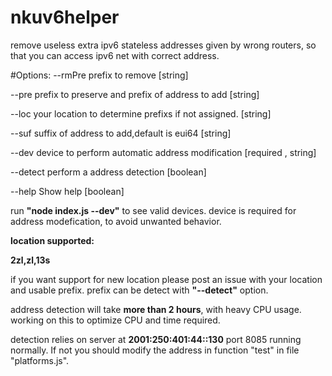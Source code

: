 # nkuv6helper
remove useless extra ipv6 stateless addresses given by wrong routers, so that you can access ipv6 net with correct address.

#Options:
  --rmPre   prefix to remove  [string]

  --pre     prefix to preserve and prefix of address to add  [string]

  --loc     your location to determine prefixs if not assigned.  [string]

  --suf     suffix of address to add,default is eui64  [string]

  --dev     device to perform automatic address modification  [required , string] 

  --detect  perform a address detection  [boolean]

  --help    Show help  [boolean]


run **"node index.js --dev"** to see valid devices. device is required for address modefication, to avoid unwanted behavior.

**location supported:**

**2zl,zl,13s**

if you want support for new location please post an issue with your location and usable prefix. prefix can be detect with **"--detect"** option.

address detection will take **more than 2 hours**, with heavy CPU usage. working on this to optimize CPU and time required.


detection relies on server at **2001:250:401:44::130** port 8085 running normally. If not you should modify the address in function "test" in file "platforms.js".
